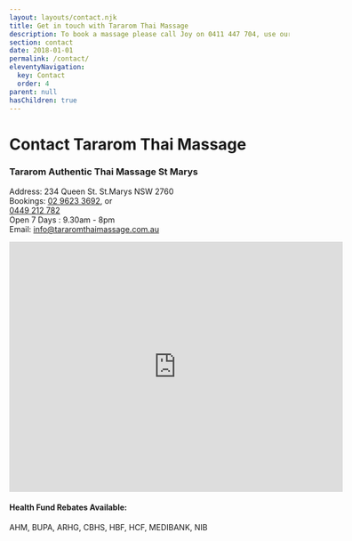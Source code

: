 ```yaml
---
layout: layouts/contact.njk
title: Get in touch with Tararom Thai Massage
description: To book a massage please call Joy on 0411 447 704, use our booking page or email joy@gtmassage.com.au. Gloucester Thai Massage is located at Shop 2/78 Church St, Gloucester, 2422
section: contact
date: 2018-01-01
permalink: /contact/
eleventyNavigation:
  key: Contact
  order: 4
parent: null
hasChildren: true
---
```



<h1>Contact Tararom Thai Massage</h1>
  
<h3>Tararom Authentic Thai Massage St Marys</h3>
<p>Address: 234 Queen St. St.Marys NSW 2760
<br>Bookings: <a title="Call Tararom Authentic Thai Massage" href="tel:+61296233692">02 9623 3692</a>, or
<br><a title="Call Tararom Authentic Thai Massage" href="tel:+61449212782">0449 212 782</a><br>Open 7 Days : 9.30am - 8pm
<br>Email: <a href="mailto:info@tararomthaimassage.com.au">info@tararomthaimassage.com.au</a>
</p>

<div class="responsive-embed widescreen"><iframe src="https://www.google.com/maps/embed?pb=!1m14!1m8!1m3!1d6633.315572107531!2d150.77373!3d-33.769508!3m2!1i1024!2i768!4f13.1!3m3!1m2!1s0x6b129aadd61de461%3A0xd37032672fb96770!2s234+Queen+St%2C+St+Marys+NSW+2760!5e0!3m2!1sen!2sau!4v1547598065153" width="600" height="450" frameborder="0" style="border:0" allowfullscreen=""></iframe></div>


<h4>Health Fund Rebates Available:</h4>
<p>AHM, BUPA, ARHG, CBHS, HBF, HCF, MEDIBANK, NIB</p>

